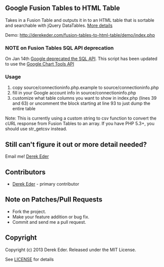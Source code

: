 ## Google Fusion Tables to HTML Table

Takes in a Fusion Table and outputs it in to an HTML table that is sortable and searchable with jQuery DataTables. [More details](http://derekeder.com/fusion-tables-to-html-table/)

Demo: http://derekeder.com/fusion-tables-to-html-table/demo/index.php

### NOTE on Fusion Tables SQL API deprecation
On Jan 14th [Google deprecated the SQL API](https://developers.google.com/fusiontables/docs/developers_guide). This script has been updated to use the [Google Chart Tools API](https://developers.google.com/chart/interactive/docs/fusiontables)

### Usage
1. copy source/connectioninfo.php.example to source/connectioninfo.php
2. fill in your Google account info in source/connectioninfo.php
3. customize what table columns you want to show in index.php (lines 39 and 63) or uncomment the block starting at line 93 to just dump the entire table

Note: This is currently using a custom string to csv function to convert the cURL response from Fusion Tables to an array. If you have PHP 5.3+, you should use str_getcsv instead.

## Still can't figure it out or more detail needed?

Email me! [Derek Eder](mailto:derek.eder+git@gmail.com)

## Contributors 

* [Derek Eder](http://derekeder.com) - primary contributor

## Note on Patches/Pull Requests
 
* Fork the project.
* Make your feature addition or bug fix.
* Commit and send me a pull request.

## Copyright

Copyright (c) 2013 Derek Eder. Released under the MIT License.

See [LICENSE](https://github.com/derekeder/Fusion-Tables-to-HTML-Table/wiki/License) for details 